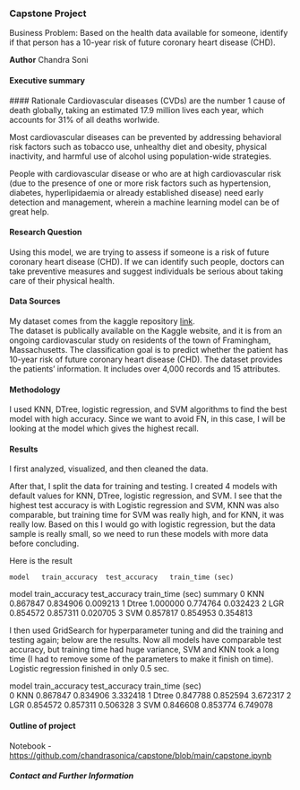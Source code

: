 ### Capstone Project
Business Problem:
Based on the health data available for someone, identify if that person has a 10-year risk of future coronary heart disease (CHD).

**Author**
Chandra Soni
#### Executive summary
<TBD>
#### Rationale
Cardiovascular diseases (CVDs) are the number 1 cause of death globally, taking an estimated 17.9 million lives each year, which accounts for 31% of all deaths worlwide.

Most cardiovascular diseases can be prevented by addressing behavioral risk factors such as tobacco use, unhealthy diet and obesity, physical inactivity, and harmful use of alcohol using population-wide strategies.

People with cardiovascular disease or who are at high cardiovascular risk (due to the presence of one or more risk factors such as hypertension, diabetes, hyperlipidaemia or already established disease) need early detection and management, wherein a machine learning model can be of great help.


#### Research Question
Using this model, we are trying to assess if someone is a risk of future coronary heart disease (CHD). 
If we can identify such people, doctors can take preventive measures and suggest individuals be serious about taking care of their physical health.  

#### Data Sources
My dataset comes from the kaggle repository [link](https://www.kaggle.com/code/abrahamanderson/hearth-disease-prediction/datag).  
The dataset is publically available on the Kaggle website, and it is from an ongoing cardiovascular study on residents of the town of Framingham, Massachusetts. The classification goal is to predict whether the patient has 10-year risk of future coronary heart disease (CHD). The dataset provides the patients’ information. It includes over 4,000 records and 15 attributes.

#### Methodology
I used KNN, DTree, logistic regression, and SVM algorithms to find the best model with high accuracy.  Since we want to avoid FN, in this case, I will be looking at the model which gives the highest recall.

#### Results
I first analyzed, visualized, and then cleaned the data.

After that, I split the data for training and testing. I created 4 models with default values for KNN, DTree, logistic regression, and SVM. I see that the highest test accuracy is with Logistic regression and SVM, KNN was also comparable, but training time for SVM was really high, and for KNN, it was really low. Based on this I would go with logistic regression, but the data sample is really small, so we need to run these models with more data before concluding. 

Here is the result

    model   train_accuracy  test_accuracy   train_time (sec)
model	train_accuracy	test_accuracy	train_time (sec)	summary
0	KNN	0.867847	0.834906	0.009213
1	Dtree	1.000000	0.774764	0.032423
2	LGR	0.854572	0.857311	0.020705
3	SVM	0.857817	0.854953	0.354813


I then used GridSearch for hyperparameter tuning and did the training and testing again; below are the results. Now all models have comparable test accuracy, but training time had huge variance, SVM and KNN took a long time (I had to remove some of the parameters to make it finish on time). Logistic regression finished in only 0.5 sec.

model	train_accuracy	test_accuracy	train_time (sec)	
0	KNN	0.867847	0.834906	3.332418
1	Dtree	0.847788	0.852594	3.672317
2	LGR	0.854572	0.857311	0.506328
3	SVM	0.846608	0.853774	6.749078



#### Outline of project

Notebook - https://github.com/chandrasonica/capstone/blob/main/capstone.ipynb


##### Contact and Further Information